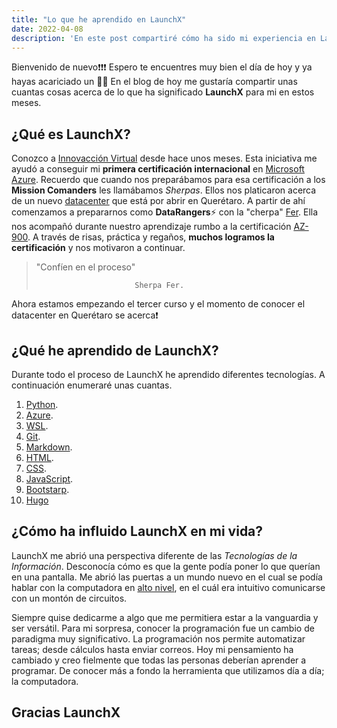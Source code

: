 ```yaml
---
title: "Lo que he aprendido en LaunchX"
date: 2022-04-08
description: 'En este post compartiré cómo ha sido mi experiencia en LaunchX; ¿Qué he aprendido? ¿Cómo ha cambiado mi plan de vida? entre otras cosas.'
---
```


Bienvenido de nuevo❗❗❗
Espero te encuentres muy bien el día de hoy y ya hayas acariciado un 🐕‍🦺
En el blog de hoy me gustaría compartir unas cuantas cosas acerca de lo que ha significado **LaunchX** para mi en estos meses.

## ¿Qué es LaunchX?
Conozco a <a href="https://www.instagram.com/innovaccionvirtual/" target="_blank">Innovacción Virtual</a> desde hace unos meses. Esta iniciativa me ayudó a conseguir mi **primera certificación internacional** en <a href="https://azure.microsoft.com/es-es/" target="_blank">Microsoft Azure</a>. 
Recuerdo que cuando nos preparábamos para esa certificación a los **Mission Comanders** les llamábamos *Sherpas*. Ellos nos platicaron acerca de un nuevo <a href="https://news.microsoft.com/stories/microsoft-datacenter-tour/" target="_blank">datacenter</a> que está por abrir en Querétaro. 
A partir de ahí comenzamos a prepararnos como **DataRangers**⚡ con la "cherpa" <a href="https://github.com/FernandaOchoa" target="_blank">Fer</a>. Ella nos acompañó durante nuestro aprendizaje rumbo a la certificación <a href="https://docs.microsoft.com/en-us/learn/certifications/exams/az-900" target="_blank">AZ-900</a>. A través de risas, práctica y regaños, **muchos logramos la certificación** y nos motivaron a continuar.

> "Confíen en el proceso"
>
>                           Sherpa Fer.

Ahora estamos empezando el tercer curso y el momento de conocer el datacenter en Querétaro se acerca❗

## ¿Qué he aprendido de LaunchX?

Durante todo el proceso de LaunchX he aprendido diferentes tecnologías. A continuación enumeraré unas cuantas.

1. <a href="https://www.python.org/" target="_blank">Python</a>.
2. <a href="https://portal.azure.com" target="blank">Azure</a>.
3. <a href="https://docs.microsoft.com/en-us/windows/wsl/install" target="_blank">WSL</a>.
4. <a href="https://git-scm.com/" target="_blank">Git</a>.
5. <a href="https://es.wikipedia.org/wiki/Markdown" target="-blank">Markdown</a>.
6. <a href="https://developer.mozilla.org/es/docs/Web/HTML" target="_blank">HTML</a>.
7. <a href="https://developer.mozilla.org/es/docs/Learn/Getting_started_with_the_web/CSS_basics" target="_blank">CSS</a>.
8. <a href="https://www.javascript.com/" target="_blank">JavaScript</a>.
9. <a href="https://getbootstrap.com/" target="_blank">Bootstarp</a>.
10. <a href="https://gohugo.io/>" target="_blank">Hugo</a>

## ¿Cómo ha influido LaunchX en mi vida?

LaunchX me abrió una perspectiva diferente de las *Tecnologías de la Información*. Desconocía cómo es que la gente podía poner lo que querían en una pantalla. Me abrió las puertas a un mundo nuevo en el cual se podía hablar con la computadora en <a href="" target="blank">alto nivel</a>, en el cuál era intuitivo comunicarse con un montón de circuitos.

Siempre quise dedicarme a algo que me permitiera estar a la vanguardia y ser versátil. Para mi sorpresa, conocer la programación fue un cambio de paradigma muy significativo. La programación nos permite automatizar tareas; desde cálculos hasta enviar correos. Hoy mi pensamiento ha cambiado y creo fielmente que todas las personas deberían aprender a programar. De conocer más a fondo la herramienta que utilizamos día a día; la computadora.

## Gracias LaunchX
